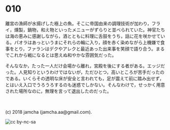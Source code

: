 # 010

離宮の漁師が水揚げした極上の魚。そこに帝国由来の調理技術が加わり，フライ，燻製，鍋物，和え物といったメニューがずらりと並べられていた。神官たちは海の恵みに感謝しながら，酒とともに料理に舌鼓をうち，話に花を咲かせている。パオラはあっというまにそれらの輪に入り，顔を赤く染めながら上機嫌で食事をとり，ファランはデクやアレクと最近あった出来事を笑顔で語り合う。まるでこれから戦になるとは思えぬ和やかな雰囲気だった。  

そんななか，たった一人だけ会場から離れ，宮殿を後にする者がある。エッジだった。人見知りというわけではないが，ただひとつ，高いところが苦手だったのである。いくらその透明な床が安全と言われても，足が震えて前に踏み出せず，とはいえ入口でうろうろするのも迷惑でしかない。そんなわけで，せっかく用意された場所なのに，無理を言って退出したのだった。  

<br>  
<br>  
(c) 2018 jamcha (jamcha.aa@gmail.com).  

![cc by-nc-sa](http://i.creativecommons.org/l/by-nc-sa/4.0/88x31.png)
